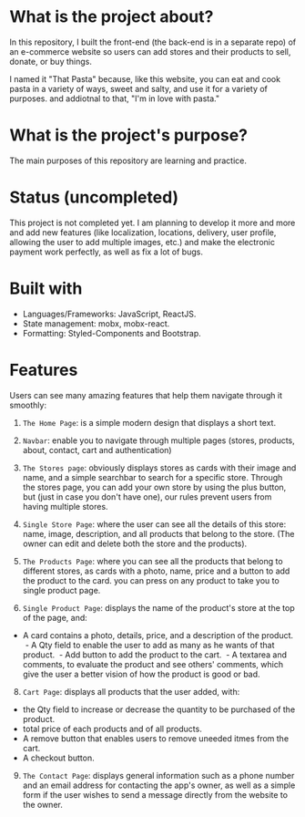# What is the project about?
In this repository, I built the front-end (the back-end is in a separate repo) of an e-commerce website  so users can add stores and their products to sell, donate, or buy things.

I named it "That Pasta" because, like this website, you can eat and cook pasta in a variety of ways, sweet and salty, and use it for a variety of purposes. and addiotnal to that, "I'm in love with pasta."

# What is the project's purpose?
The main purposes of this repository are learning and practice.

# Status (uncompleted)
This project is not completed yet. I am planning to develop it more and more and add new features (like localization, locations, delivery, user profile, allowing the user to add multiple images, etc.) and make the electronic payment work perfectly, as well as fix a lot of bugs.

# Built with
- Languages/Frameworks: JavaScript, ReactJS.
- State management: mobx, mobx-react.
- Formatting: Styled-Components and Bootstrap.

# Features
Users can see many amazing features that help them navigate through it smoothly:
1. `The Home Page`: is a simple modern design that displays a short text.

3. `Navbar`: enable you to navigate through multiple pages (stores, products, about, contact, cart and authentication)

4. `The Stores page`: obviously displays stores as cards with their image and name, and a simple searchbar to search for a specific store. Through the stores page, you can add your own store by using the plus button, but (just in case you don't have one), our rules prevent users from having multiple stores.

5. `Single Store Page`: where the user can see all the details of this store: name, image, description, and all products that belong to the store. (The owner can edit and delete both the store and the products).

6. `The Products Page`: where you can see all the products that belong to different stores, as cards with a photo, name, price and a button to add the product to the card. you can press on any product to take you to single product page.

7. `Single Product Page`: displays the name of the product's store at the top of the page, and:
 - A card contains a photo, details, price, and a description of the product.
 - A Qty field to enable the user to add as many as he wants of that product.
 - Add button to add the product to the cart.
 - A textarea and comments, to evaluate the product and see others' comments, which give the user a better vision of how the product is good or bad.

8. `Cart Page`: displays all products that the user added, with:
 - the Qty field to increase or decrease the quantity to be purchased of the product.
 - total price of each products and of all products.
 - A remove button that enables users to remove uneeded itmes from the cart.
 - A checkout button.

9. `The Contact Page`: displays general information such as a phone number and an email address for contacting the app's owner, as well as a simple form if the user wishes to send a message directly from the website to the owner.


